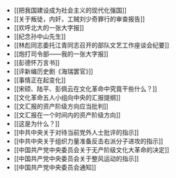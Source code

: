   - [[把我国建设成为社会主义的现代化强国]]
  - [[关于叛徒，内奸，工贼刘少奇罪行的审查报告]]
  - [[欢呼北大的一张大字报]]
  - [[纪念孙中山先生]]
  - [[林彪同志委托江青同志召开的部队文艺工作座谈会纪要]]
  - [[炮打司令部——我的一张大字报]]
  - [[彭德怀万言书]]
  - [[评新编历史剧《海瑞罢官》]]
  - [[事情正在起变化]]
  - [[宋硕、陆平、彭佩云在文化革命中究竟干些什么？]]
  - [[文化革命五人小组向中央的汇报提纲]]
  - [[文汇报的资产阶级方向应当批判]]
  - [[文汇报在一个时间内的资产阶级方向]]
  - [[这是为什么？]]
  - [[中共中央关于对待当前党外人士批评的指示]]
  - [[中共中央关于组织力量准备反击右派分子进攻的指示]]
  - [[中国共产党中央委员会关于无产阶级文化大革命的决定]]
  - [[中国共产党中央委员会关于整风运动的指示]]
  - [[中国共产党中央委员会通知]]
